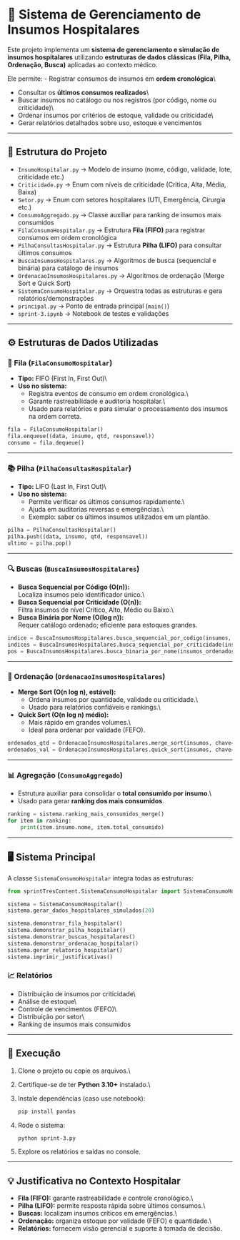 # 🏥 Sistema de Gerenciamento de Insumos Hospitalares

Este projeto implementa um **sistema de gerenciamento e simulação de
insumos hospitalares** utilizando **estruturas de dados clássicas (Fila,
Pilha, Ordenação, Busca)** aplicadas ao contexto médico.

Ele permite: - Registrar consumos de insumos em **ordem cronológica**\
- Consultar os **últimos consumos realizados**\
- Buscar insumos no catálogo ou nos registros (por código, nome ou
criticidade)\
- Ordenar insumos por critérios de estoque, validade ou criticidade\
- Gerar relatórios detalhados sobre uso, estoque e vencimentos

------------------------------------------------------------------------

## 📂 Estrutura do Projeto

-   `InsumoHospitalar.py` → Modelo de insumo (nome, código, validade,
    lote, criticidade etc.)
-   `Criticidade.py` → Enum com níveis de criticidade (Crítica, Alta,
    Média, Baixa)
-   `Setor.py` → Enum com setores hospitalares (UTI, Emergência,
    Cirurgia etc.)
-   `ConsumoAggregado.py` → Classe auxiliar para ranking de insumos mais
    consumidos
-   `FilaConsumoHospitalar.py` → Estrutura **Fila (FIFO)** para
    registrar consumos em ordem cronológica
-   `PilhaConsultasHospitalar.py` → Estrutura **Pilha (LIFO)** para
    consultar últimos consumos
-   `BuscaInsumosHospitalares.py` → Algoritmos de busca (sequencial e
    binária) para catálogo de insumos
-   `OrdenacaoInsumosHospitalares.py` → Algoritmos de ordenação (Merge
    Sort e Quick Sort)
-   `SistemaConsumoHospitalar.py` → Orquestra todas as estruturas e gera
    relatórios/demonstrações
-   `principal.py` → Ponto de entrada principal (`main()`)
-   `sprint-3.ipynb` → Notebook de testes e validações

------------------------------------------------------------------------

## ⚙️ Estruturas de Dados Utilizadas

### 🔄 Fila (`FilaConsumoHospitalar`)

-   **Tipo:** FIFO (First In, First Out)\
-   **Uso no sistema:**
    -   Registra eventos de consumo em ordem cronológica.\
    -   Garante rastreabilidade e auditoria hospitalar.\
    -   Usado para relatórios e para simular o processamento dos insumos
        na ordem correta.

``` python
fila = FilaConsumoHospitalar()
fila.enqueue((data, insumo, qtd, responsavel))
consumo = fila.dequeue()
```

------------------------------------------------------------------------

### 📚 Pilha (`PilhaConsultasHospitalar`)

-   **Tipo:** LIFO (Last In, First Out)\
-   **Uso no sistema:**
    -   Permite verificar os últimos consumos rapidamente.\
    -   Ajuda em auditorias reversas e emergências.\
    -   Exemplo: saber os últimos insumos utilizados em um plantão.

``` python
pilha = PilhaConsultasHospitalar()
pilha.push((data, insumo, qtd, responsavel))
ultimo = pilha.pop()
```

------------------------------------------------------------------------

### 🔍 Buscas (`BuscaInsumosHospitalares`)

-   **Busca Sequencial por Código (O(n)):**\
    Localiza insumos pelo identificador único.\
-   **Busca Sequencial por Criticidade (O(n)):**\
    Filtra insumos de nível Crítico, Alto, Médio ou Baixo.\
-   **Busca Binária por Nome (O(log n)):**\
    Requer catálogo ordenado; eficiente para estoques grandes.

``` python
indice = BuscaInsumosHospitalares.busca_sequencial_por_codigo(insumos, "SER001")
indices = BuscaInsumosHospitalares.busca_sequencial_por_criticidade(insumos, Criticidade.CRITICA)
pos = BuscaInsumosHospitalares.busca_binaria_por_nome(insumos_ordenados, "Luva Nitrilo")
```

------------------------------------------------------------------------

### 🔧 Ordenação (`OrdenacaoInsumosHospitalares`)

-   **Merge Sort (O(n log n), estável):**
    -   Ordena insumos por quantidade, validade ou criticidade.\
    -   Usado para relatórios confiáveis e rankings.\
-   **Quick Sort (O(n log n) médio):**
    -   Mais rápido em grandes volumes.\
    -   Ideal para ordenar por validade (FEFO).

``` python
ordenados_qtd = OrdenacaoInsumosHospitalares.merge_sort(insumos, chave="quantidade")
ordenados_val = OrdenacaoInsumosHospitalares.quick_sort(insumos, chave="validade")
```

------------------------------------------------------------------------

### 📊 Agregação (`ConsumoAggregado`)

-   Estrutura auxiliar para consolidar o **total consumido por
    insumo**.\
-   Usado para gerar **ranking dos mais consumidos**.

``` python
ranking = sistema.ranking_mais_consumidos_merge()
for item in ranking:
    print(item.insumo.nome, item.total_consumido)
```

------------------------------------------------------------------------

## 🖥️ Sistema Principal

A classe `SistemaConsumoHospitalar` integra todas as estruturas:

``` python
from sprintTresContent.SistemaConsumoHospitalar import SistemaConsumoHospitalar

sistema = SistemaConsumoHospitalar()
sistema.gerar_dados_hospitalares_simulados(20)

sistema.demonstrar_fila_hospitalar()
sistema.demonstrar_pilha_hospitalar()
sistema.demonstrar_buscas_hospitalares()
sistema.demonstrar_ordenacao_hospitalar()
sistema.gerar_relatorio_hospitalar()
sistema.imprimir_justificativas()
```

### 📈 Relatórios

-   Distribuição de insumos por criticidade\
-   Análise de estoque\
-   Controle de vencimentos (FEFO)\
-   Distribuição por setor\
-   Ranking de insumos mais consumidos

------------------------------------------------------------------------

## 🚀 Execução

1.  Clone o projeto ou copie os arquivos.\

2.  Certifique-se de ter **Python 3.10+** instalado.\

3.  Instale dependências (caso use notebook):

    ``` bash
    pip install pandas
    ```

4.  Rode o sistema:

    ``` bash
    python sprint-3.py
    ```

5.  Explore os relatórios e saídas no console.

------------------------------------------------------------------------

## 💡 Justificativa no Contexto Hospitalar

-   **Fila (FIFO):** garante rastreabilidade e controle cronológico.\
-   **Pilha (LIFO):** permite resposta rápida sobre últimos consumos.\
-   **Buscas:** localizam insumos críticos em emergências.\
-   **Ordenação:** organiza estoque por validade (FEFO) e quantidade.\
-   **Relatórios:** fornecem visão gerencial e suporte à tomada de
    decisão.
